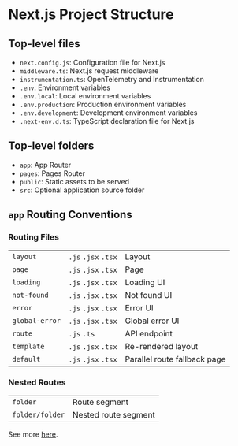 # Next.js Project Structure

## Top-level files

- `next.config.js`: Configuration file for Next.js
- `middleware.ts`: Next.js request middleware
- `instrumentation.ts`: OpenTelemetry and Instrumentation
- `.env`: Environment variables
- `.env.local`: Local environment variables
- `.env.production`: Production environment variables
- `.env.development`: Development environment variables
- `.next-env.d.ts`: TypeScript declaration file for Next.js


## Top-level folders

- `app`: App Router
- `pages`: Pages Router
- `public`: Static assets to be served
- `src`: Optional application source folder


## `app` Routing Conventions

### Routing Files

|                                                                                 |                     |                              |
| --------------------------------------------- | ------------------- | ---------------------------- |
| `layout`                     | `.js` `.jsx` `.tsx` | Layout                       |
| `page`                         | `.js` `.jsx` `.tsx` | Page                         |
| `loading`                   | `.js` `.jsx` `.tsx` | Loading UI                   |
| `not-found`               | `.js` `.jsx` `.tsx` | Not found UI                 |
| `error`                       | `.js` `.jsx` `.tsx` | Error UI                     |
| `global-error` | `.js` `.jsx` `.tsx` | Global error UI              |
| `route`                       | `.js` `.ts`         | API endpoint                 |
| `template`                 | `.js` `.jsx` `.tsx` | Re-rendered layout           |
| `default`                   | `.js` `.jsx` `.tsx` | Parallel route fallback page |


### Nested Routes

|                                                                              |                      |
| ------------------------------------------------ | -------------------- |
| `folder`       | Route segment        |
| `folder/folder` | Nested route segment |

See more [here](https://nextjs.org/docs/getting-started/project-structure#app-routing-conventions).